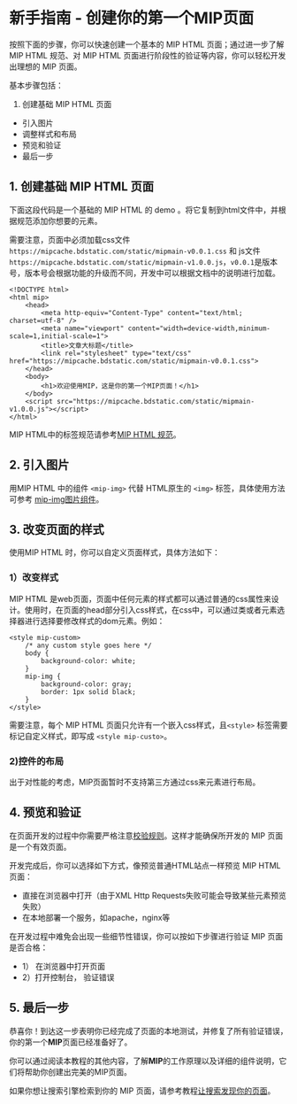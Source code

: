 # 新手指南 - 创建你的第一个MIP页面

按照下面的步骤，你可以快速创建一个基本的 MIP HTML 页面；通过进一步了解 MIP HTML 规范、对 MIP HTML 页面进行阶段性的验证等内容，你可以轻松开发出理想的 MIP 页面。

基本步骤包括：

1. 创建基础 MIP HTML 页面
- 引入图片
- 调整样式和布局
- 预览和验证
- 最后一步

## 1. 创建基础 MIP HTML 页面

下面这段代码是一个基础的 MIP HTML 的 demo 。将它复制到html文件中，并根据规范添加你想要的元素。

需要注意，页面中必须加载css文件`https://mipcache.bdstatic.com/static/mipmain-v0.0.1.css` 和 js文件`https://mipcache.bdstatic.com/static/mipmain-v1.0.0.js`，`v0.0.1`是版本号，版本号会根据功能的升级而不同，开发中可以根据文档中的说明进行加载。

```
<!DOCTYPE html>
<html mip>
    <head>
        <meta http-equiv="Content-Type" content="text/html; charset=utf-8" />
        <meta name="viewport" content="width=device-width,minimum-scale=1,initial-scale=1">
        <title>文章大标题</title>
        <link rel="stylesheet" type="text/css" href="https://mipcache.bdstatic.com/static/mipmain-v0.0.1.css">
    </head>
    <body>
        <h1>欢迎使用MIP，这是你的第一个MIP页面！</h1>        
    </body>
    <script src="https://mipcache.bdstatic.com/static/mipmain-v1.0.0.js"></script>   
</html>
```

MIP HTML中的标签规范请参考[MIP HTML 规范](http://mip.baidu.com/#./docs/3-tech/1-mip-html.md)。

## 2. 引入图片

用MIP HTML 中的组件 `<mip-img>` 代替 HTML原生的 `<img>` 标签，具体使用方法可参考 [mip-img图片组件](http://mip.baidu.com/#./docs/4-widget/2-inner-widget/img-widget.md)。

## 3. 改变页面的样式

使用MIP HTML 时，你可以自定义页面样式，具体方法如下：

### 1）改变样式

MIP HTML 是web页面，页面中任何元素的样式都可以通过普通的css属性来设计。使用时，在页面的head部分引入css样式，在css中，可以通过类或者元素选择器进行选择要修改样式的dom元素。例如：

```
<style mip-custom>
    /* any custom style goes here */
    body {
        background-color: white;
    }
    mip-img {
        background-color: gray;
        border: 1px solid black;
    }
</style>
```

需要注意，每个 MIP HTML 页面只允许有一个嵌入css样式，且`<style>` 标签需要标记自定义样式，即写成 `<style mip-custo>`。

### 2)控件的布局

出于对性能的考虑，MIP页面暂时不支持第三方通过css来元素进行布局。

## 4. 预览和验证

在页面开发的过程中你需要严格注意[校验规则](http://mip.baidu.com/#./docs/2-guides/check-list.md)。这样才能确保所开发的 MIP 页面是一个有效页面。

开发完成后，你可以选择如下方式，像预览普通HTML站点一样预览 MIP HTML 页面：

- 直接在浏览器中打开（由于XML Http Requests失败可能会导致某些元素预览失败）
- 在本地部署一个服务，如apache，nginx等

在开发过程中难免会出现一些细节性错误，你可以按如下步骤进行验证 MIP 页面是否合格：

- 1） 在浏览器中打开页面
- 2）打开控制台， 验证错误

## 5. 最后一步

恭喜你！到达这一步表明你已经完成了页面的本地测试，并修复了所有验证错误，你的第一个**MIP**页面已经准备好了。

你可以通过阅读本教程的其他内容，了解**MIP**的工作原理以及详细的组件说明，它们将帮助你创建出完美的MIP页面。

如果你想让搜索引擎检索到你的 MIP 页面，请参考教程[让搜索发现你的页面](http://mip.baidu.com/#./docs/2-guides/show-your-page.md)。


